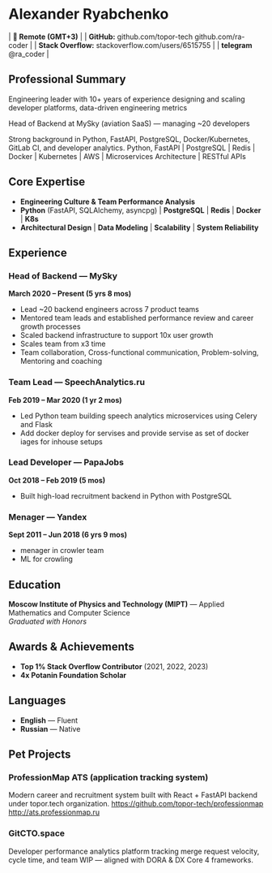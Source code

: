 # Alexander Ryabchenko

| **📍 Remote (GMT+3)** | 
| **GitHub:** github.com/topor-tech github.com/ra-coder |
| **Stack Overflow:** stackoverflow.com/users/6515755 |
| **telegram** @ra_coder |


## Professional Summary

Engineering leader with 10+ years of experience designing and scaling developer platforms, data-driven engineering metrics

Head of Backend at MySky (aviation SaaS) — managing ~20 developers

Strong background in Python, FastAPI, PostgreSQL, Docker/Kubernetes, GitLab CI, and developer analytics.
Python, FastAPI | PostgreSQL | Redis | Docker | Kubernetes | AWS | Microservices Architecture | RESTful APIs

## Core Expertise

- **Engineering Culture & Team Performance Analysis**
- **Python** (FastAPI, SQLAlchemy, asyncpg) | **PostgreSQL** | **Redis** | **Docker** | **K8s**
- **Architectural Design** | **Data Modeling** | **Scalability** | **System Reliability**

## Experience

### Head of Backend — MySky
**March 2020 – Present (5 yrs 8 mos)**

- Lead ~20 backend engineers across 7 product teams
- Mentored team leads and established performance review and career growth processes
- Scaled backend infrastructure to support 10x user growth
- Scales team from x3 time
- Team collaboration, Cross-functional communication, Problem-solving, Mentoring and coaching


### Team Lead — SpeechAnalytics.ru
**Feb 2019 – Mar 2020 (1 yr 2 mos)**

- Led Python team building speech analytics microservices using Celery and Flask
- Add docker deploy for servises and provide servise as set of docker iages for inhouse setups 

### Lead Developer — PapaJobs
**Oct 2018 – Feb 2019 (5 mos)**

- Built high-load recruitment backend in Python with PostgreSQL


### Menager — Yandex
**Sept 2011 – Jun 2018 (6 yrs 9 mos)**

- menager in crowler team
- ML for crowling
  

## Education

**Moscow Institute of Physics and Technology (MIPT)** — Applied Mathematics and Computer Science  
*Graduated with Honors*

## Awards & Achievements

- **Top 1% Stack Overflow Contributor** (2021, 2022, 2023)
- **4x Potanin Foundation Scholar**

## Languages

- **English** — Fluent
- **Russian** — Native

## Pet Projects

### ProfessionMap ATS (application tracking system)
Modern career and recruitment system built with React + FastAPI backend under topor.tech organization.
https://github.com/topor-tech/professionmap
http://ats.professionmap.ru

### GitCTO.space
Developer performance analytics platform tracking merge request velocity, cycle time, and team WIP — aligned with DORA & DX Core 4 frameworks.
